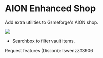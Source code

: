 # AION Enhanced Shop

Add extra utilities to Gameforge's AION shop.

![](https://i.imgur.com/zRPW8YU.png)

* Searchbox to filter vault items.

Request features (Discord): Iswenzz#3906
